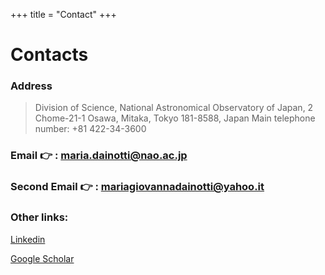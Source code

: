 +++
title = "Contact"
+++
# Contacts

### Address

> Division of Science, National Astronomical Observatory of Japan, 2 Chome-21-1 Osawa, Mitaka, Tokyo 181-8588, Japan
> Main telephone number: +81 422-34-3600

### Email 👉 : maria.dainotti@nao.ac.jp

### Second Email 👉 : mariagiovannadainotti@yahoo.it

### Other links:

[Linkedin](https://www.linkedin.com/in/maria-giovanna-dainotti-52392049/)

[Google Scholar](https://scholar.google.com/citations?user=1NXy7lIAAAAJ&hl=en)